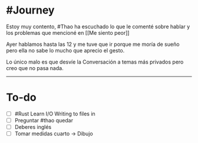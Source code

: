 # #Journey 

Estoy muy contento, #Thao ha escuchado lo que le comenté sobre hablar y los problemas que mencioné en [[Me siento peor]]

Ayer hablamos hasta las 12 y me tuve que ir porque me moría de sueño pero ella no sabe lo mucho que aprecio el gesto.

Lo único malo es que desvíe la 
Conversación a temas más privados pero creo que no pasa nada.


---
# To-do

- [ ] #Rust Learn I/O Writing to files in 
- [ ] Preguntar #thao quedar 
- [ ] Deberes inglés
- [ ] Tomar medidas cuarto -> Dibujo